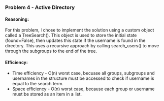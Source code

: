 ### Problem 4 - Active Directory

#### Reasoning:
For this problem, I chose to implement the solution using a custom object called a TreeSearch().  This object is used to store the initial state (found=False), then updates this state if the username is found in the directory.  This uses a recursive approach by calling search_users() to move through the subgroups to the end of the tree.


#### Efficiency:
* Time efficiency - O(n) worst case, becuase all groups, subgroups and usernames in the structure must be accessed to check if username is equal to the search term.
* Space efficiency - O(n) worst case, because each group or username must be stored as an item in a list.


